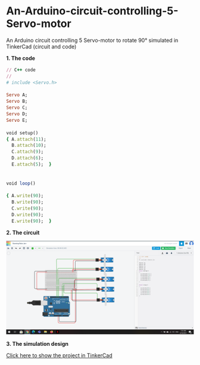 # An-Arduino-circuit-controlling-5-Servo-motor
An Arduino circuit controlling 5 Servo-motor to rotate 90° simulated in TinkerCad (circuit and code)

 **1. The code**  

```ruby
// C++ code  
//  
# include <Servo.h>  

Servo A;
Servo B;
Servo C;
Servo D;
Servo E;  

void setup()  
{ A.attach(11);
  B.attach(10);
  C.attach(9);
  D.attach(6);
  E.attach(5);  }  
  

void loop()  

{ A.write(90);
  B.write(90);
  C.write(90);
  D.write(90);
  E.write(90);  }
  ```  
  
 **2. The circuit**  
   
   
 
 ![Circuit](images/Screenshot-task1.png)
 
  **3. The simulation design**  
  
   [Click here to show the project in TinkerCad](https://www.tinkercad.com/things/1HIFasACAva)
  
